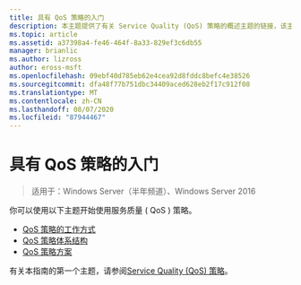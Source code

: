 ```yaml
---
title: 具有 QoS 策略的入门
description: 本主题提供了有关 Service Quality (QoS) 策略的概述主题的链接，该主题允许你使用组策略来确定 Windows Server 2016 中特定应用程序和服务的网络流量带宽的优先级。
ms.topic: article
ms.assetid: a37398a4-fe46-464f-8a33-829ef3c6db55
manager: brianlic
ms.author: lizross
author: eross-msft
ms.openlocfilehash: 09ebf40d785eb62e4cea92d8fddc8befc4e38526
ms.sourcegitcommit: dfa48f77b751dbc34409aced628eb2f17c912f08
ms.translationtype: MT
ms.contentlocale: zh-CN
ms.lasthandoff: 08/07/2020
ms.locfileid: "87944467"
---
```

# <a name="getting-started-with-qos-policy"></a>具有 QoS 策略的入门

>适用于：Windows Server（半年频道）、Windows Server 2016

你可以使用以下主题开始使用服务质量 \( QoS \) 策略。

- [QoS 策略的工作方式](qos-policy-works.md)
- [QoS 策略体系结构](qos-policy-architecture.md)
- [QoS 策略方案](qos-policy-scenarios.md)


有关本指南的第一个主题，请参阅[Service Quality (QoS) 策略](qos-policy-top.md)。
